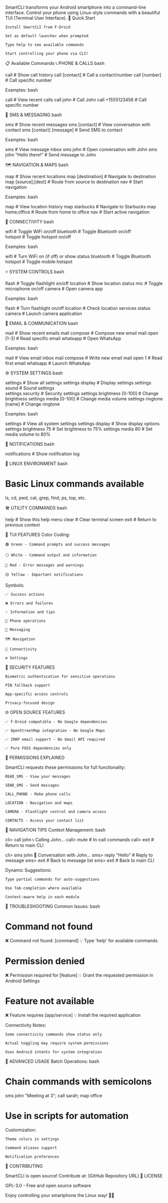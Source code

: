 SmartCLI transforms your Android smartphone into a command-line interface. Control your phone using Linux-style commands with a beautiful TUI (Terminal User Interface).
🚀 Quick Start

    Install SmartCLI from F-Droid

    Set as default launcher when prompted

    Type help to see available commands

    Start controlling your phone via CLI!

📋 Available Commands
📞 PHONE & CALLS
bash

call                    # Show call history
call [contact]          # Call a contact/number
call [number]           # Call specific number

Examples:
bash

call                    # View recent calls
call john               # Call John
call +1555123456        # Call specific number

💬 SMS & MESSAGING
bash

sms                     # Show recent messages
sms [contact]           # View conversation with contact
sms [contact] [message] # Send SMS to contact

Examples:
bash

sms                     # View message inbox
sms john                # Open conversation with John
sms john "Hello there!" # Send message to John

🗺️ NAVIGATION & MAPS
bash

map                     # Show recent locations
map [destination]       # Navigate to destination
map [source];[dest]     # Route from source to destination
nav                     # Start navigation

Examples:
bash

map                     # View location history
map starbucks           # Navigate to Starbucks
map home;office         # Route from home to office
nav                     # Start active navigation

📶 CONNECTIVITY
bash

wifi                    # Toggle WiFi on/off
bluetooth               # Toggle Bluetooth on/off  
hotspot                 # Toggle hotspot on/off

Examples:
bash

wifi                    # Turn WiFi on (if off) or show status
bluetooth               # Toggle Bluetooth
hotspot                 # Toggle mobile hotspot

⚡ SYSTEM CONTROLS
bash

flash                   # Toggle flashlight on/off
location                # Show location status
mic                     # Toggle microphone on/off
camera                  # Open camera app

Examples:
bash

flash                   # Turn flashlight on/off
location                # Check location services status
camera                  # Launch camera application

📧 EMAIL & COMMUNICATION
bash

mail                    # Show recent emails
mail compose            # Compose new email
mail open [1-3]         # Read specific email
whatsapp                # Open WhatsApp

Examples:
bash

mail                    # View email inbox
mail compose            # Write new email
mail open 1             # Read first email
whatsapp                # Launch WhatsApp

⚙️ SYSTEM SETTINGS
bash

settings                # Show all settings
settings display        # Display settings
settings sound          # Sound settings  
settings security       # Security settings
settings brightness [0-100]  # Change brightness
settings media [0-100]       # Change media volume
settings ringtone [name]     # Change ringtone

Examples:
bash

settings                # View all system settings
settings display        # Show display options
settings brightness 75  # Set brightness to 75%
settings media 80       # Set media volume to 80%

🔔 NOTIFICATIONS
bash

notifications           # Show notification log

🐧 LINUX ENVIRONMENT
bash

# Basic Linux commands available
ls, cd, pwd, cat, grep, find, ps, top, etc.

🛠️ UTILITY COMMANDS
bash

help                    # Show this help menu
clear                   # Clear terminal screen
exit                    # Return to previous context

🎨 TUI FEATURES
Color Coding:

    🟢 Green - Command prompts and success messages

    ⚪ White - Command output and information

    🔴 Red - Error messages and warnings

    🟡 Yellow - Important notifications

Symbols:

    ✅ Success actions

    ❌ Errors and failures

    💡 Information and tips

    📱 Phone operations

    💬 Messaging

    🗺️ Navigation

    📶 Connectivity

    ⚙️ Settings

🔐 SECURITY FEATURES

    Biometric authentication for sensitive operations

    PIN fallback support

    App-specific access controls

    Privacy-focused design

🌐 OPEN SOURCE FEATURES

    ✅ F-Droid compatible - No Google dependencies

    ✅ OpenStreetMap integration - No Google Maps

    ✅ IMAP email support - No Gmail API required

    ✅ Pure FOSS dependencies only

🚨 PERMISSIONS EXPLAINED

SmartCLI requests these permissions for full functionality:

    READ_SMS - View your messages

    SEND_SMS - Send messages

    CALL_PHONE - Make phone calls

    LOCATION - Navigation and maps

    CAMERA - Flashlight control and camera access

    CONTACTS - Access your contact list

🔄 NAVIGATION TIPS
Context Management:
bash

cli> call john
📞 Calling John...
call> mute              # In-call commands
call> exit              # Return to main CLI

cli> sms john
💬 Conversation with John...
sms> reply "Hello"      # Reply to message
sms> exit               # Back to message list
sms> exit               # Back to main CLI

Dynamic Suggestions:

    Type partial commands for auto-suggestions

    Use Tab-completion where available

    Context-aware help in each module

🐛 TROUBLESHOOTING
Common Issues:
bash

# Command not found
❌ Command not found: [command]
💡 Type 'help' for available commands

# Permission denied  
❌ Permission required for [feature]
💡 Grant the requested permission in Android Settings

# Feature not available
❌ Feature requires [app/service]
💡 Install the required application

Connectivity Notes:

    Some connectivity commands show status only

    Actual toggling may require system permissions

    Uses Android intents for system integration

📖 ADVANCED USAGE
Batch Operations:
bash

# Chain commands with semicolons
sms john "Meeting at 3"; call sarah; map office

# Use in scripts for automation

Customization:

    Theme colors in settings

    Command aliases support

    Notification preferences

🤝 CONTRIBUTING

SmartCLI is open source! Contribute at:
[GitHub Repository URL]
📄 LICENSE

GPL-3.0 - Free and open source software

Enjoy controlling your smartphone the Linux way! 🐧📱

